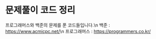 문제풀이 코드 정리
===================
프로그래머스와 백준의 문제를 푼 코드들입니다.\n
백준 : <https://www.acmicpc.net/>\n
프로그래머스 : <https://programmers.co.kr/>
